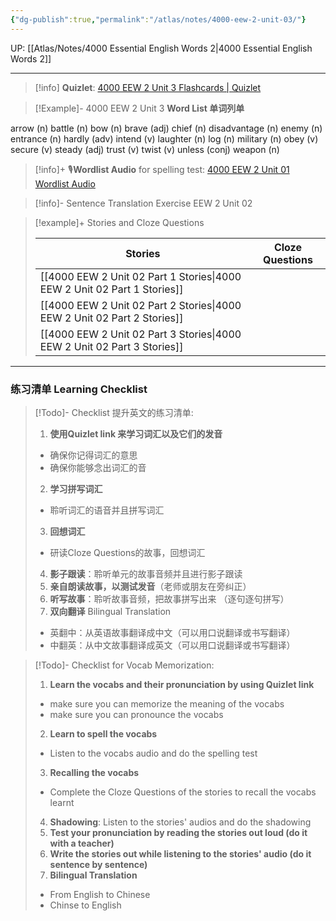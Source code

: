 ```yaml
---
{"dg-publish":true,"permalink":"/atlas/notes/4000-eew-2-unit-03/"}
---
```


UP: [[Atlas/Notes/4000 Essential English Words 2\|4000 Essential English Words 2]]

---
> [!info] **Quizlet**:  [4000 EEW 2 Unit 3 Flashcards | Quizlet]()

> [!Example]- 4000 EEW 2 Unit 3 **Word List 单词列单**

arrow (n)
battle (n)
bow (n)
brave (adj)
chief (n)
disadvantage (n)
enemy (n)
entrance (n)
hardly (adv)
intend (v)
laughter (n)
log (n)
military (n)
obey (v)
secure (v)
steady (adj)
trust (v)
twist (v)
unless (conj)
weapon (n)


> [!info]+ 🎙️**Wordlist Audio** for spelling test: [4000 EEW 2 Unit 01 Wordlist Audio](https://drive.google.com/file/d/1ZGaJXyzcd-FN_qK6-pju4aNwAXmts8H3/view?usp=drive_link)

> [!info]- Sentence Translation Exercise EEW 2 Unit 02

> [!example]+ Stories and Cloze Questions
> 
> | Stories                               | Cloze Questions |
> | ------------------------------------- | --------------- |
>| [[4000 EEW 2 Unit 02 Part 1 Stories\|4000 EEW 2 Unit 02 Part 1 Stories]] |                 |
> | [[4000 EEW 2 Unit 02 Part 2 Stories\|4000 EEW 2 Unit 02 Part 2 Stories]] |                 |
> | [[4000 EEW 2 Unit 02 Part 3 Stories\|4000 EEW 2 Unit 02 Part 3 Stories]] |                 |


---

### 练习清单 Learning Checklist

> [!Todo]- Checklist 提升英文的练习清单:
> 1. **使用Quizlet link 来学习词汇以及它们的发音** 
>	- 确保你记得词汇的意思 
>	- 确保你能够念出词汇的音 
> 2. **学习拼写词汇** 
>	- 聆听词汇的语音并且拼写词汇 
> 3. **回想词汇**
>	- 研读Cloze Questions的故事，回想词汇 
> 4. **影子跟读**：聆听单元的故事音频并且进行影子跟读 
> 5. **亲自朗读故事，以测试发音**（老师或朋友在旁纠正）
> 6. **听写故事**：聆听故事音频，把故事拼写出来 （逐句逐句拼写）
> 7. **双向翻译** Bilingual Translation 
>	- 英翻中：从英语故事翻译成中文（可以用口说翻译或书写翻译）
>	- 中翻英：从中文故事翻译成英文（可以用口说翻译或书写翻译）

> [!Todo]- Checklist for Vocab Memorization:
> 
> 1. **Learn the vocabs and their pronunciation by using Quizlet link**
>	- make sure you can memorize the meaning of the vocabs
>	- make sure you can pronounce the vocabs
> 2. **Learn to spell the vocabs**
>	- Listen to the vocabs audio and do the spelling test
> 3. **Recalling the vocabs**
>	- Complete the Cloze Questions of the stories to recall the vocabs learnt
> 4. **Shadowing**: Listen to the stories' audios and do the shadowing
> 5. **Test your pronunciation by reading the stories out loud (do it with a teacher)**
> 6. **Write the stories out while listening to the stories' audio (do it sentence by sentence)**
> 7. **Bilingual Translation** 
> 	- From English to Chinese
> 	- Chinse to English

